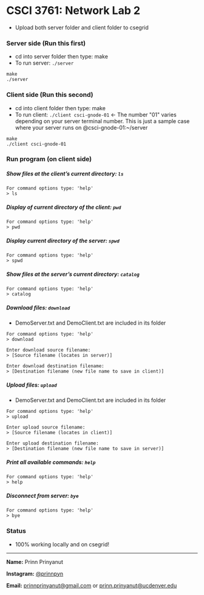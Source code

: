 # CSCI 3761: Network Lab 2

- Upload both server folder and client folder to csegrid

### Server side (Run this first)

- cd into server folder then type: make 
- To run server: `./server`

```
make
./server
```

### Client side (Run this second)

- cd into client folder then type: make
- To run client: `./client csci-gnode-01` <- The number "01" varies depending on your server terminal number. This is just a sample case where your server runs on @csci-gnode-01:~/server
  
```
make
./client csci-gnode-01
```

### Run program (on client side)

##### Show files at the client’s current directory: `ls`
```
For command options type: 'help'
> ls
```

##### Display of current directory of the client: `pwd`
```
For command options type: 'help'
> pwd
```

##### Display current directory of the server: `spwd`
```
For command options type: 'help'
> spwd
```

##### Show files at the server’s current directory: `catalog`
```
For command options type: 'help'
> catalog
```

##### Download files: `download`
- DemoServer.txt and DemoClient.txt are included in its folder
```
For command options type: 'help'
> download

Enter download source filename:
> [Source filename (locates in server)]

Enter download destination filename:
> [Destination filename (new file name to save in client)]
```

##### Upload files: `upload`
- DemoServer.txt and DemoClient.txt are included in its folder
```
For command options type: 'help'
> upload

Enter upload source filename:
> [Source filename (locates in client)]

Enter upload destination filename:
> [Destination filename (new file name to save in server)]
```

##### Print all available commands: `help`
```
For command options type: 'help'
> help
```

##### Disconnect from server: `bye`
```
For command options type: 'help'
> bye
```

### Status

- 100% working locally and on csegrid!


---


**Name:** Prinn Prinyanut

**Instagram:** [@prinnpyn](https://www.instagram.com/prinnpyn)

**Email:** prinnprinyanut@gmail.com or prinn.prinyanut@ucdenver.edu

